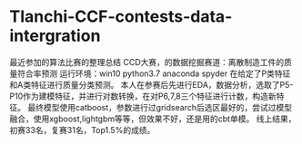 # TIanchi-CCF-contests-data-intergration
最近参加的算法比赛的整理总结
CCD大赛，的数据挖掘赛道：离散制造工件的质量符合率预测
运行环境：win10
        python3.7
        anaconda spyder
在给定了P类特征和A类特征进行质量分类预测。
本人在参赛后先进行EDA，数据分析，选取了P5-P10作为建模特征，并进行对数转换，在对P6,7,8三个特征进行计数，构造新特征。
最终模型使用catboost，参数进行过gridsearch后选区最好的，尝试过模型融合，使用xgboost,lightgbm等等，但效果不好，还是用的cbt单模。
线上结果，初赛33名，复赛31名，Top1.5%的成绩。
